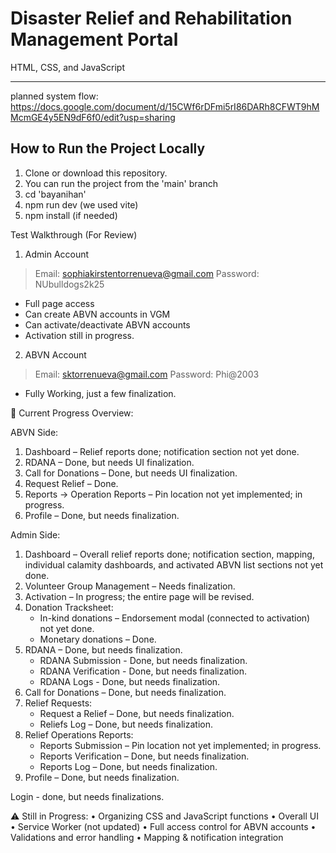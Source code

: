 # Disaster Relief and Rehabilitation Management Portal
HTML, CSS, and JavaScript 

-----

planned system flow: https://docs.google.com/document/d/15CWf6rDFmi5rI86DARh8CFWT9hMMcmGE4y5EN9dF6f0/edit?usp=sharing

## How to Run the Project Locally
1. Clone or download this repository.
2. You can run the project from the 'main' branch
3. cd 'bayanihan'
4. npm run dev (we used vite)
5. npm install (if needed)

<!-- // ================================================== // -->
Test Walkthrough (For Review)
1. Admin Account
> Email: sophiakirstentorrenueva@gmail.com
> Password: NUbulldogs2k25
- Full page access
- Can create ABVN accounts in VGM
- Can activate/deactivate ABVN accounts
- Activation still in progress.

2. ABVN Account
> Email: sktorrenueva@gmail.com
> Password: Phi@2003
- Fully Working, just a few finalization.

<!-- // ================================================== // -->
📌 Current Progress Overview:

ABVN Side: 
1. Dashboard – Relief reports done; notification section not yet done.
2. RDANA – Done, but needs UI finalization.
3. Call for Donations – Done, but needs UI finalization.
4. Request Relief – Done.
5. Reports → Operation Reports – Pin location not yet implemented; in progress.
6. Profile – Done, but needs finalization.

Admin Side:
1. Dashboard – Overall relief reports done; notification section, mapping, individual calamity dashboards, and activated ABVN list sections not yet done.
2. Volunteer Group Management – Needs finalization.
3. Activation – In progress; the entire page will be revised.
4. Donation Tracksheet:
    - In-kind donations – Endorsement modal (connected to activation) not yet done.
    - Monetary donations – Done.
5. RDANA – Done, but needs finalization.
    - RDANA Submission - Done, but needs finalization.
    - RDANA Verification - Done, but needs finalization.
    - RDANA Logs - Done, but needs finalization.
6. Call for Donations – Done, but needs finalization.
7. Relief Requests:
    - Request a Relief – Done, but needs finalization.
    - Reliefs Log – Done, but needs finalization.
8. Relief Operations Reports:
    - Reports Submission – Pin location not yet implemented; in progress.
    - Reports Verification – Done, but needs finalization.
    - Reports Log – Done, but needs finalization.
9. Profile – Done, but needs finalization.

Login - done, but needs finalizations.

⚠️ Still in Progress:
• Organizing CSS and JavaScript functions
• Overall UI 
• Service Worker (not updated)
• Full access control for ABVN accounts
• Validations and error handling
• Mapping & notification integration